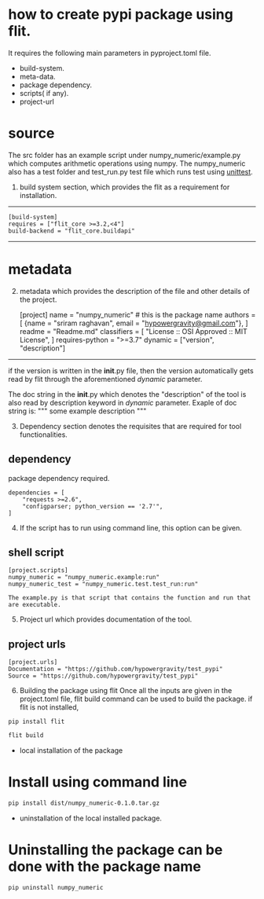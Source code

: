 # how to create pypi package using flit. 
It requires the following main parameters in pyproject.toml file.
* build-system.
* meta-data.
* package dependency.
* scripts( if any).
* project-url 

# source 
The src folder has an example script under numpy_numeric/example.py which computes arithmetic operations using numpy.
The numpy_numeric also has a test folder and test_run.py test file which runs test using [unittest](https://docs.python.org/3/library/unittest.html).


1. build system section, which provides the flit as a requirement for installation.

____
    [build-system]
    requires = ["flit_core >=3.2,<4"]
    build-backend = "flit_core.buildapi"
____

# metadata 
2. metadata which provides the description of the file and other details of the project. 


    [project]
    name = "numpy_numeric" # this is the package name
    authors = [
        {name = "sriram raghavan", email = "hypowergravity@gmail.com"},
    ]
    readme = "Readme.md"
    classifiers = [
        "License :: OSI Approved :: MIT License",
    ]
    requires-python = ">=3.7"
    dynamic = ["version", "description"]
___

if the version is written in the __init__.py file, then the version automatically gets read by flit through the  aforementioned *dynamic* parameter.

 The doc string in the __init__.py which denotes the "description" of the tool is also read by description keyword in   *dynamic* parameter. Exaple of doc string is: """ some example description """

3. Dependency section denotes the requisites that are required for tool functionalities. 

## dependency 
package dependency required.

    dependencies = [
        "requests >=2.6",
        "configparser; python_version == '2.7'",
    ]


4. If the script has to run using command line, this option can be given. 

## shell script 
    [project.scripts]
    numpy_numeric = "numpy_numeric.example:run"
    numpy_numeric_test = "numpy_numeric.test.test_run:run"

    The example.py is that script that contains the function and run that are executable. 

5. Project url which provides documentation of the tool.
## project urls
    [project.urls]
    Documentation = "https://github.com/hypowergravity/test_pypi"
    Source = "https://github.com/hypowergravity/test_pypi"


6. Building the package using flit
Once all the inputs are given in the project.toml file, flit build command can be used to build the package.
if flit is not installed, 
~~~
pip install flit
~~~

~~~bash 
flit build 
~~~

* local installation of the package
# Install using command line 
~~~bash
pip install dist/numpy_numeric-0.1.0.tar.gz
~~~

* uninstallation of the local installed package. 
# Uninstalling the package can be done with the package name
~~~bash
pip uninstall numpy_numeric 
~~~
